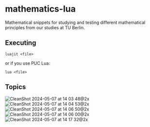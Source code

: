# mathematics-lua
 Mathematical snippets for studying and testing different mathematical principles from our studies at TU Berlin.

## Executing
```
luajit <file>
```
or if you use PUC Lua:
```
lua <file>
```
## Topics
![CleanShot 2024-05-07 at 14 03 48@2x](https://github.com/MarioSieg/mathematics-lua/assets/49988901/c97805f6-961d-4486-9699-a1aa5a2c2078)
![CleanShot 2024-05-07 at 14 04 53@2x](https://github.com/MarioSieg/mathematics-lua/assets/49988901/99fdd708-e9ef-4e48-bd87-689d0777e724)
![CleanShot 2024-05-07 at 14 06 50@2x](https://github.com/MarioSieg/mathematics-lua/assets/49988901/efe171f0-623a-46af-a40a-d827638c148c)
![CleanShot 2024-05-07 at 14 06 00@2x](https://github.com/MarioSieg/mathematics-lua/assets/49988901/dd3978bc-ab32-4cb2-94d2-bcaa21abf9bc)
![CleanShot 2024-05-07 at 14 17 32@2x](https://github.com/MarioSieg/mathematics-lua/assets/49988901/5ce93675-ed87-41fd-a56c-47ab4911b307)



